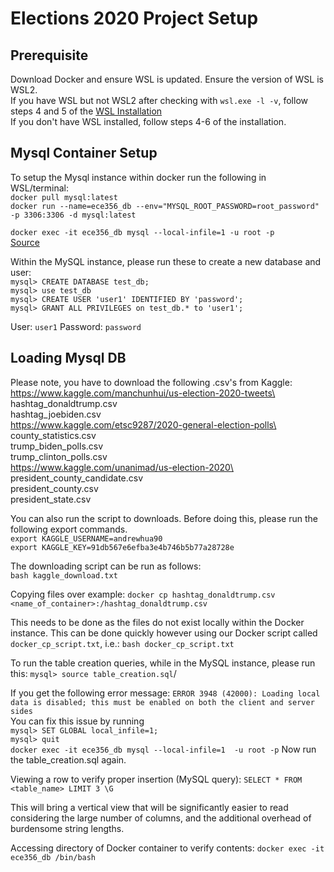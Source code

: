 # Elections 2020 Project Setup

## Prerequisite
Download Docker and ensure WSL is updated. Ensure the version of WSL is WSL2.\
If you have WSL but not WSL2 after checking with `wsl.exe -l -v`, follow steps 4 and 5 of the [WSL Installation](https://docs.microsoft.com/en-ca/windows/wsl/install-manual#step-4---download-the-linux-kernel-update-package)\
If you don't have WSL installed, follow steps 4-6 of the installation.

## Mysql Container Setup
To setup the Mysql instance within docker run the following in WSL/terminal:\
`docker pull mysql:latest`\
`docker run --name=ece356_db --env="MYSQL_ROOT_PASSWORD=root_password" -p 3306:3306 -d mysql:latest`


`docker exec -it ece356_db mysql --local-infile=1 -u root -p`\
[Source](https://medium.com/swlh/how-to-connect-to-mysql-docker-from-python-application-on-macos-mojave-32c7834e5afa)

Within the MySQL instance, please run these to create a new database and user:\
`mysql> CREATE DATABASE test_db;`\
`mysql> use test_db`\
`mysql> CREATE USER 'user1' IDENTIFIED BY 'password';`\
`mysql> GRANT ALL PRIVILEGES on test_db.* to 'user1';`

User: `user1`
Password: `password`

## Loading Mysql DB
Please note, you have to download the following .csv's from Kaggle:\
https://www.kaggle.com/manchunhui/us-election-2020-tweets\
hashtag_donaldtrump.csv\
hashtag_joebiden.csv\
https://www.kaggle.com/etsc9287/2020-general-election-polls\
county_statistics.csv\
trump_biden_polls.csv\
trump_clinton_polls.csv\
https://www.kaggle.com/unanimad/us-election-2020\
president_county_candidate.csv\
president_county.csv\
president_state.csv

You can also run the script to downloads. Before doing this, please run the following export commands.\
`export KAGGLE_USERNAME=andrewhua90`\
`export KAGGLE_KEY=91db567e6efba3e4b746b5b77a28728e`

The downloading script can be run as follows:\
`bash kaggle_download.txt`

Copying files over example:
`docker cp hashtag_donaldtrump.csv <name_of_container>:/hashtag_donaldtrump.csv`

This needs to be done as the files do not exist locally within the Docker instance.
This can be done quickly  however using our Docker script called `docker_cp_script.txt`, i.e.:
`bash docker_cp_script.txt`

To run the table creation queries, while in the MySQL instance, please run this:
`mysql> source table_creation.sql`/

If you get the following error message: `ERROR 3948 (42000): Loading local data is disabled; this must be enabled on both the client and server sides`\
You can fix this issue by running\
`mysql> SET GLOBAL local_infile=1;`\
`mysql> quit`\
`docker exec -it ece356_db mysql --local-infile=1  -u root -p`
Now run the table_creation.sql again.


Viewing a row to verify proper insertion (MySQL query):
`SELECT * FROM <table_name> LIMIT 3 \G`

This will bring a vertical view that will be significantly easier to read considering the large number of columns,
and the additional overhead of burdensome string lengths.

Accessing directory of Docker container to verify contents:
`docker exec -it ece356_db /bin/bash`
